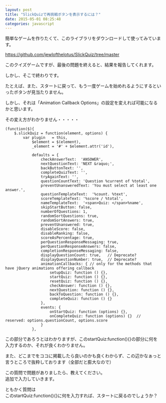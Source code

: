 ```yaml
---
layout: post
title: "SlickQuizで再挑戦ボタンを表示するには？"
date: 2015-05-01 08:25:48
categories: javascript
---
```

<p>簡単なゲームを作りたくて、このライブラリをダウンロードして使ってみています。</p>

<p><a href="https://github.com/jewlofthelotus/SlickQuiz/tree/master" rel="nofollow">https://github.com/jewlofthelotus/SlickQuiz/tree/master</a></p>

<p>このクイズゲームですが、最後の問題を終えると、結果を報告してくれます。</p>

<p>しかし、そこで終わりです。</p>

<p>たとえば、また、スタートに戻って、もう一度ゲームを始めれるようにするといったボタンが見当たりません。</p>

<p>しかし、それは「Animation Callback Options」の設定を変えれば可能になるかと思います。</p>

<p>その変え方がわかりません・・・・・</p>

<pre><code>(function($){
    $.slickQuiz = function(element, options) {
        var plugin   = this,
            $element = $(element),
            _element = '#' + $element.attr('id'),

            defaults = {
                checkAnswerText:  'ANSOWER',
                nextQuestionText: 'NEXT &amp;raquo;',
                backButtonText: '',
                completeQuizText: '',
                tryAgainText: '',
                questionCountText: 'Question %current of %total',
                preventUnansweredText: 'You must select at least one answer.',
                questionTemplateText:  '%count. %text',
                scoreTemplateText: '%score / %total',
                nameTemplateText:  '&lt;span&gt;Quiz: &lt;/span&gt;%name',
                skipStartButton: false,
                numberOfQuestions: 1,
                randomSortQuestions: true,
                randomSortAnswers: true,
                preventUnanswered: true,
                disableScore: false,
                disableRanking: false,
                scoreAsPercentage: true,
                perQuestionResponseMessaging: true,
                perQuestionResponseAnswers: false,
                completionResponseMessaging: false,
                displayQuestionCount: true,   // Deprecate?
                displayQuestionNumber: true,  // Deprecate?
                animationCallbacks: { // only for the methods that have jQuery animations offering callback
                    setupQuiz: function () {},
                    startQuiz: function () {},
                    resetQuiz: function () {},
                    checkAnswer: function () {},
                    nextQuestion: function () {},
                    backToQuestion: function () {},
                    completeQuiz: function () {}
                },
                events: {
                    onStartQuiz: function (options) {},
                    onCompleteQuiz: function (options) {}  // reserved: options.questionCount, options.score
                }
            },
</code></pre>

<p>この部分であろうとはわかりますが、このstartQuiz:function(){}の部分に何を入力するのか、それが良くわかりません。</p>

<p>また、どこまでをココに掲載したら良いのかも良くわからず、この辺かなぁっと言うところで抜粋しております（全部だと膨大なので）</p>

<p>この質問で問題がありましたら、教えてください。<br>
追加で入力していきます。</p>

<p>ともかく質問は<br>
このstartQuiz:function(){}に何を入力すれば、スタートに戻るのでしょうか？</p>
